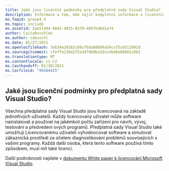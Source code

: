 ```yaml
---
title: Jaké jsou licenční podmínky pro předplatná sady Visual Studio?
description: Informace o tom, kde najít kompletní informace o licenčních podmínkách sady Visual Studio
ms.faqid: group4_4
ms.topic: include
ms.assetid: 2ae51494-98d3-4835-8378-4847b46d1a74
author: CaityBuschlen
ms.author: cabuschl
ms.date: 01/27/2021
ms.openlocfilehash: 7eb34e20182c89cf6da80899a54ccf5c6512991d
ms.sourcegitcommit: cfeffe2364275a347db0ba2dce36d8e80001c081
ms.translationtype: MT
ms.contentlocale: cs-CZ
ms.lasthandoff: 01/30/2021
ms.locfileid: "99104415"
---
```

## <a name="what-are-the-licensing-terms-for-visual-studio-subscriptions"></a>Jaké jsou licenční podmínky pro předplatná sady Visual Studio? 

Všechna předplatná sady Visual Studio jsou licencovaná na základě jednotlivých uživatelů.  Každý licencovaný uživatel může software nainstalovat a používat na jakémkoli počtu zařízení pro návrh, vývoj, testování a předvedení svých programů.  Předplatná sady Visual Studio také umožňují Licencovanému uživateli vyhodnocovat software a simulovat zákaznická prostředí za účelem diagnostikování problémů souvisejících s vašimi programy.  Každá další osoba, která tento software používá tímto způsobem, musí mít také licenci. 

Další podrobnosti najdete v [dokumentu White paper k licencování Microsoft Visual Studio](https://aka.ms/vslicensing). 